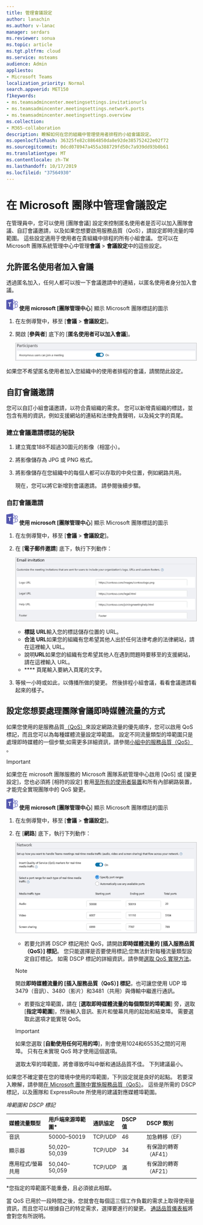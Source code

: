 ```yaml
---
title: 管理會議設定
author: lanachin
ms.author: v-lanac
manager: serdars
ms.reviewer: sonua
ms.topic: article
ms.tgt.pltfrm: cloud
ms.service: msteams
audience: Admin
appliesto:
- Microsoft Teams
localization_priority: Normal
search.appverid: MET150
f1keywords:
- ms.teamsadmincenter.meetingsettings.invitationurls
- ms.teamsadmincenter.meetingsettings.network.ports
- ms.teamsadmincenter.meetingsettings.overview
ms.collection:
- M365-collaboration
description: 瞭解如何在您的組織中管理使用者排程的小組會議設定。
ms.openlocfilehash: 36325fe82c8864850da8e92de385752422e02f72
ms.sourcegitcommit: 0dcd078947a455a388729fd50c7a939dd93b0b61
ms.translationtype: MT
ms.contentlocale: zh-TW
ms.lasthandoff: 10/17/2019
ms.locfileid: "37564930"
---
```

# <a name="manage-meeting-settings-in-microsoft-teams"></a>在 Microsoft 團隊中管理會議設定

在管理員中，您可以使用 [團隊會議] 設定來控制匿名使用者是否可以加入團隊會議、自訂會議邀請，以及如果您想要啟用服務品質（QoS），請設定即時流量的埠範圍。 這些設定適用于使用者在貴組織中排程的所有小組會議。 您可以在 Microsoft 團隊系統管理中心中管理**會議** > **會議設定**中的這些設定。

## <a name="allow-anonymous-users-to-join-meetings"></a>允許匿名使用者加入會議

透過匿名加入，任何人都可以按一下會議邀請中的連結，以匿名使用者身分加入會議。

![](media/teams-logo-30x30.png) **使用 microsoft [團隊管理中心**] 顯示 Microsoft 團隊標誌的圖示

1. 在左側導覽中，移至 [**會議** > **會議設定**]。
2. 開啟 [**參與者**] 底下的 [**匿名使用者可以加入會議**]。

    ![系統管理中心會議參與者設定的螢幕擷取畫面](media/meeting-settings-participants.png "Microsoft 團隊管理中心的團隊會議參與者設定的螢幕擷取畫面")

如果您不希望匿名使用者加入您組織中的使用者排程的會議，請關閉此設定。

## <a name="customize-meeting-invitations"></a>自訂會議邀請

您可以自訂小組會議邀請，以符合貴組織的需求。 您可以新增貴組織的標誌，並包含有用的資訊，例如支援網站的連結和法律免責聲明，以及純文字的頁尾。

### <a name="tips-for-creating-a-logo-for-meeting-invitations"></a>建立會議邀請標誌的秘訣  

1. 建立寬度188不超過30圖元的影像（相當小）。
2. 將影像儲存為 JPG 或 PNG 格式。
3. 將影像儲存在您組織中的每個人都可以存取的中央位置，例如網路共用。

    現在，您可以將它新增到會議邀請。 請參閱後續步驟。

### <a name="customize-your-meeting-invitations"></a>自訂會議邀請

![](media/teams-logo-30x30.png) **使用 microsoft [團隊管理中心**] 顯示 Microsoft 團隊標誌的圖示

1. 在左側導覽中，移至 [**會議** > **會議設定**]。
2. 在 [**電子郵件邀請**] 底下，執行下列動作：

    ![您可以自訂之會議邀請設定的螢幕擷取畫面](media/meeting-settings-invitation.png "您可以針對團隊會議自訂之會議邀請設定的螢幕擷取畫面")

    - **標誌 URL**輸入您的標誌儲存位置的 URL。
    - **合法 URL**如果您的組織有您希望其他人出於任何法律考慮的法律網站，請在這裡輸入 URL。
    - 說明**URL**如果您的組織有您希望其他人在遇到問題時要移至的支援網站，請在這裡輸入 URL。
    - **** 頁尾輸入要納入頁尾的文字。
3. 等候一小時或如此，以傳播所做的變更。 然後排程小組會議，看看會議邀請看起來的樣子。  

## <a name="set-how-you-want-to-handle-real-time-media-traffic-for-teams-meetings"></a>設定您想要處理團隊會議即時媒體流量的方式

<a name="bknetwork"> </a>

如果您使用的是服務品質[（QoS）](qos-in-teams.md)來設定網路流量的優先順序，您可以啟用 QoS 標記，而且您可以為每種媒體流量設定埠範圍。 設定不同流量類型的埠範圍只是處理即時媒體的一個步驟;如需更多詳細資訊，請參閱[小組中的服務品質（QoS）](qos-in-teams.md) 。

> [!IMPORTANT]
> 如果您在 microsoft 團隊服務的 Microsoft 團隊系統管理中心啟用 [QoS] 或 [變更設定]，您也必須將 [相符的設定] 套用[至所有的使用者裝置](QoS-in-Teams-clients.md)和所有內部網路裝置，才能完全實現團隊中的 QoS 變更。

 ![](media/teams-logo-30x30.png) **使用 microsoft [團隊管理中心**] 顯示 Microsoft 團隊標誌的圖示

1. 在左側導覽中，移至 [**會議** > **會議設定**]。
2. 在 [**網路**] 底下，執行下列動作：

    ![系統管理中心之會議網路設定的螢幕擷取畫面](media/meeting-settings-network.png "Microsoft 團隊系統管理中心之團隊會議的網路設定的螢幕擷取畫面")

    - 若要允許將 DSCP 標記用於 QoS，請開啟**即時媒體流量的 [插入服務品質（QoS）] 標記**。 您只能選擇是否要使用標記;您無法針對每種流量類型設定自訂標記。 如需 DSCP 標記的詳細資訊，請參閱[選取 QoS 實現方法](QoS-in-Teams.md#select-a-qos-implementation-method)。
    > [!NOTE] 
    > 開啟**即時媒體流量的 [插入服務品質（QoS）] 標記**，也可讓您使用 UDP 埠3479（音訊）、3480（影片）和3481（共用）與傳輸中繼進行通訊。
    - 若要指定埠範圍，請在 [**選取即時媒體流量的每個類型的埠範圍**] 旁，選取 [**指定埠範圍**]，然後輸入音訊、影片和螢幕共用的起始和結束埠。 需要選取此選項才能實現 QoS。
    > [!IMPORTANT]
    > 如果您選取 [**自動使用任何可用的埠**]，則會使用1024和65535之間的可用埠。 只有在未實現 QoS 時才使用這個選項。
    >
    > 選取太窄的埠範圍，將會導致呼叫中斷和通話品質不佳。 下列建議最小。

如果您不確定要在您的環境中使用的埠範圍，下列設定就是良好的起點。 若要深入瞭解，請參閱[在 Microsoft 團隊中實施服務品質（QoS）](QoS-in-Teams.md)。 這些是所需的 DSCP 標記，以及團隊和 ExpressRoute 所使用的建議對應媒體埠範圍。

_埠範圍和 DSCP 標記_

媒體流量類型| 用戶端來源埠範圍\* |通訊協定|DSCP 值|DSCP 類別|
|:---             |:---                         |:---    |:---      |:---      |
|音訊            | 50000–50019               |TCP/UDP |46        |加急轉移（EF）|
|顯示器            | 50,020–50,039               |TCP/UDP |34        |有保證的轉寄（AF41）|
|應用程式/螢幕共用| 50,040–50,059      |TCP/UDP |滿        |有保證的轉寄（AF21）|
| | | | |

\*您指定的埠範圍不能重疊，且必須彼此相鄰。

當 QoS 已用於一段時間之後，您就會在每個這三個工作負載的需求上取得使用量資訊，而且您可以根據自己的特定需求，選擇要進行的變更。 [通話品質儀表板](turning-on-and-using-call-quality-dashboard.md)將會對您有所説明。
